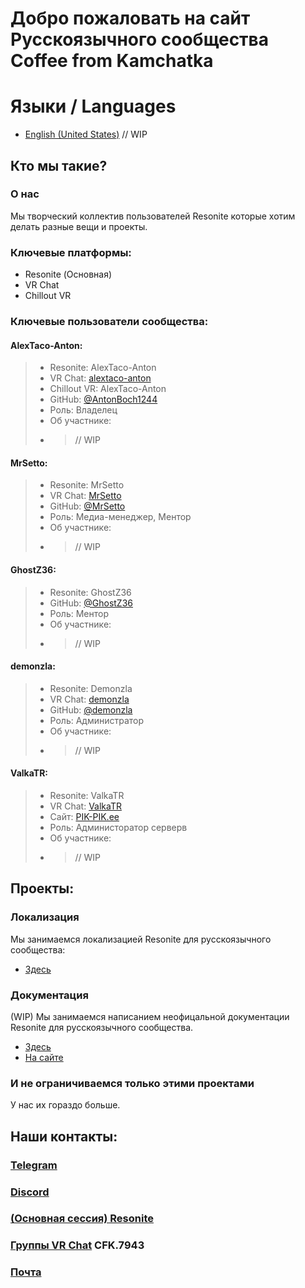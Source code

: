Добро пожаловать на сайт Русскоязычного сообщества Coffee from Kamchatka
===

# Языки / Languages
 - [English (United States)](index.en.md)
   // WIP

Кто мы такие?
---

### О нас
Мы творческий коллектив пользователей Resonite которые хотим делать разные вещи и проекты.

### Ключевые платформы:
 - Resonite (Основная)
 - VR Chat
 - Chillout VR

### Ключевые пользователи сообщества:
#### AlexTaco-Anton:
> - Resonite: AlexTaco-Anton
> - VR Chat: [alextaco-anton]()
> - Chillout VR: AlexTaco-Anton
> - GitHub: [@AntonBoch1244](https://github.com/antonboch1244)
> - Роль: Владелец
> - Об участнике:
> - > // WIP

#### MrSetto:
> - Resonite: MrSetto
> - VR Chat: [MrSetto]()
> - GitHub: [@MrSetto](https://github.com/mrsetto)
> - Роль: Медиа-менеджер, Ментор
> - Об участнике:
> - > // WIP

#### GhostZ36:
> - Resonite: GhostZ36
> - GitHub: [@GhostZ36](https://github.com/ghostz36)
> - Роль: Ментор
> - Об участнике:
> - > // WIP

#### demonzla:
> - Resonite: Demonzla
> - VR Chat: [demonzla]()
> - GitHub: [@demonzla](https://github.com/demonzla)
> - Роль: Администратор
> - Об участнике:
> - > // WIP

#### ValkaTR:
> - Resonite: ValkaTR
> - VR Chat: [ValkaTR]()
> - Сайт: [PIK-PIK.ee](https://pik-pik.ee/)
> - Роль: Администоратор серверв
> - Об участнике:
> - > // WIP

Проекты:
---

### Локализация
Мы занимаемся локализацией Resonite для русскоязычного сообщества:
  - [Здесь](https://github.com/coffee-from-kamchatka/RU-Localization)

### Документация
(WIP) Мы занимаемся написанием неофицальной документации Resonite для русскоязычного сообщества.
  - [Здесь](https://github.com/coffee-from-kamchatka/Resonite-Russian-Documentation)
  - [На сайте](/docs)

### И не ограничиваемся только этими проектами
У нас их гораздо больше.

Наши контакты:
---
### [Telegram](https://t.me/+eG4J6mPJZnAxZDRi)
### [Discord](https://discord.gg/RQtNZQfkSA)
### [(Основная сессия) Resonite](https://go.resonite.com/session/S-U-PIKPIK:CoffeeFromKamchatka)
### [Группы VR Chat](https://vrc.group/CFK.7943) CFK.7943
### [Почта](mailto:coffee-from-kamchatka@outlook.com)

